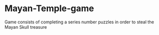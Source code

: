 # Mayan-Temple-game
Game consists of completing a series number puzzles in order to steal the Mayan Skull treasure
